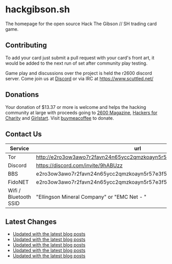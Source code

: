 # hackgibson.sh
The homepage for the open source Hack The Gibson // SH trading card game.


## Contributing

To add your card just submit a pull request with your card's front art, it would be added to the next run of set after community play testing.

Game play and discussions over the project is held the r2600 discord server. Come join us at [Discord](https://discord.com/invite/9hABUzz) or via IRC at https://www.scuttled.net/


## Donations

Your donation of $13.37 or more is welcome and helps the hacking community at large with proceeds going to [2600 Magazine](https://2600.com/), [Hackers for Charity](https://hackersforcharity.org) and [Girlstart](https://girlstart.org).  Visit [buymeacoffee](https://www.buymeacoffee.com/hackgibson.sh) to donate.


## Contact Us

Service | url
-|-
Tor | http://e2ro3ow3awo7r2favn24n65ycc2qmzkoayn5r57e3f56nvjwdcgg32ad.onion
Discord | https://discord.com/invite/9hABUzz
BBS | e2ro3ow3awo7r2favn24n65ycc2qmzkoayn5r57e3f56nvjwdcgg32ad.onion:23
FidoNET | e2ro3ow3awo7r2favn24n65ycc2qmzkoayn5r57e3f56nvjwdcgg32ad.onion:24554
Wifi / Bluetooth SSID | "Ellingson Mineral Company" or "EMC Net - <fidonet address>"

## Latest Changes
<!-- BLOG-POST-LIST:START -->
- [Updated with the latest blog posts](https://github.com/DFW2600/hackgibson.sh/commit/0e97e8b4cb198b25ea7eba0ee23c4d06877e6c91)
- [Updated with the latest blog posts](https://github.com/DFW2600/hackgibson.sh/commit/dc25c016659fd1e075018413a615b66f8a895b00)
- [Updated with the latest blog posts](https://github.com/DFW2600/hackgibson.sh/commit/4d0d83391b4a47da353d4d63d7e4549c9c6c3d3b)
- [Updated with the latest blog posts](https://github.com/DFW2600/hackgibson.sh/commit/466eea9164b2ecb98279d6e78eeba40ac4932505)
- [Updated with the latest blog posts](https://github.com/DFW2600/hackgibson.sh/commit/73f6027a9ae1176759b17faf3403abc2060320b7)
<!-- BLOG-POST-LIST:END -->
